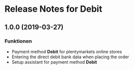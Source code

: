 # Release Notes for Debit

## 1.0.0 (2019-03-27)

### Funktionen

- Payment method **Debit** for plentymarkets online stores
- Entering the direct debit bank data when placing the order
- Setup assistant for payment method **Debit**
